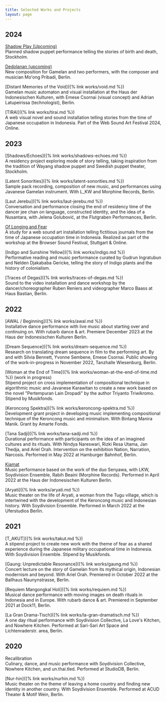 ```yaml
---
title: Selected Works and Projects
layout: page
---
```


## 2024

[Shadow Play (Upcoming)]()<br>
Planned shadow puppet performance telling the stories of birth and death, Stockholm.

[Dedolanan (upcoming)]()<br>
New composition for Gamelan and two performers, with the composer and musician Mo'ong Pribadi, Berlin.

[Distant Memories of the Void]({% link works/void.md %})<br>
Gamelan music automaton and visual installation at the Haus der Indonesischen Kulturen, with Emese Csornai (visual concept) and Adrian Latupeirissa (technologist), Berlin.

[TIRAI]({% link works/tirai.md %})<br>
A web visual novel and sound installation telling stories from the time of Japanese occupation in Indonesia. Part of the Web Sound Art Festival 2024, Online.

## 2023

[Shadows/Echoes]({% link works/shadows-echoes.md %})<br>
A residency project exploring mode of story telling, taking inspiration from the tradition of Wayang shadow puppet and Swedish puppet theater, Stockholm. 

[Latent Sonorities]({% link works/latent-sonorities.md %})<br>
Sample pack recording, composition of new music, and performances using
Javanese Gamelan instrument.
With L_KW and Morphine Records, Berlin.

[Laut Jerebu]({% link works/laut-jerebu.md %})<br>
Conversation and performance closing the end of residency time of the dancer jee chan on language, constructed identity, and the idea of a Nusantara, with Jelena Golubović, at the Flutgraben Performances, Berlin.

[Of Longing and Fear]()<br>
A study for a web sound art installation telling fictitious journals from the time of Japanese occupation time in Indonesia. Realized as part of the workshop at the Browser Sound Festival, Stuttgart & Online.

[Indigo and Sunshine Yellow]({% link works/indigo.md %})<br>
Performative reading and music performance curated by Gudrun Ingratubun and Nelden Djakababa Gericke, telling the story of Indigo plants and the history of colonialism.

[Traces of Degas]({% link works/traces-of-degas.md %})<br>
Sound to the video installation and dance workshop by the dancer/choreographer Ruben Reniers and videographer Marco Baass at Haus Bastian, Berlin.

## 2022

[AWAL / Beginning]({% link works/awal.md %})<br>
Installative dance performance with live music about starting over and continuing on.
With rubarb dance & art.
Premiere December 2023 at the Haus der Indonesischen Kulturen Berlin.

[Dream Sequence]({% link works/dream-sequence.md %})<br>
Research on translating dream sequence in film to the performing art.
By and with Silvia Bennett, Yvonne Sembene, Emese Csornai.
Public showing of the work-in-progress in November 2022, Tanzhalle Wiesenburg, Berlin.

[Woman at the End of Time]({% link works/woman-at-the-end-of-time.md %}) (work in progress)<br>
Stipend project on cross implementation of compositional technique in algorithmic music and Javanese Karawitan to create a new work based on the novel "Pertempuran Lain Dropadi" by the author Triyanto Triwikromo.
Stipend by Musikfonds.

[Keroncong Spektra]({% link works/keroncong-spektra.md %})<br>
Development grant project in developing music implementing compositional technique of the Keroncong music and minimalism.
With Bintang Manira Manik. Grant by Amarte Fonds.

[Tana Sadji]({% link works/tana-sadji.md %})<br>
Durational performance with participants on the idea of an imagined cultures and its rituals.
With Nindya Nareswari, Rizki Resa Utama, Jan Thedja, and Ariel Orah.
Intervention on the exhibition Nation, Narration, Narcosis. Performed in May 2022 at Hamburger Bahnhof, Berlin.

[Kiamat]()<br>
Music performance based on the work of the duo Senyawa, with LKW, Soydivision Ensemble, Rabih Beaini (Morphine Records).
Performed in April 2022 at the Haus der Indonesischen Kulturen Berlin.

[Aryati]({% link works/aryati.md %})<br>
Music theater on the life of Aryati, a woman from the Tugu village, which is intertwined with the development of the Keroncong music and Indonesian history.
With Soydivision Ensemble.
Performed in March 2022 at the Uferstudios Berlin.

## 2021

[T_AKUT]({% link works/takut.md %})<br>
A stipend project to create new work with the theme of fear as a shared experience during the Japanese military occupational time in Indonesia.
With Soydivision Ensemble.
Stipend by Musikfonds.

[Gaung: Unpredictable Resonance]({% link works/gaung.md %})<br>
Concert lecture on the story of Gamelan from its mythical origin, Indonesian modernism and beyond.
With Ariel Orah.
Premiered in October 2022 at the Ballhaus Naunynstrasse, Berlin.

[Requiem Mangongkal Holi]({% link works/requiem.md %})<br>
Musical dance performance with moving images on death rituals in Indonesia and in Europe.
With rubarb dance & art.
Premiered in September 2021 at Dock11, Berlin.

[La Gran Drama-Tisch]({% link works/la-gran-dramatisch.md %})<br>
A one day ritual performance with Soydivision Collective, La Love's Kitchen, and Nowhere Kitchen.
Performed at Sari-Sari Art Space and Lichtenraderstr. area, Berlin.

## 2020

Recalibration<br>
Culinary, dance, and music performance with Soydivision Collective, Nowhere Kitchen, and un.thai.tled.
Performed at StudioDB, Berlin.

[Nur-hin]({% link works/nurhin.md %})<br>
Music theater on the theme of leaving a home country and finding new identity in another country.
With Soydivision Ensemble.
Performed at ACUD Theater & Motif Wein, Berlin.
